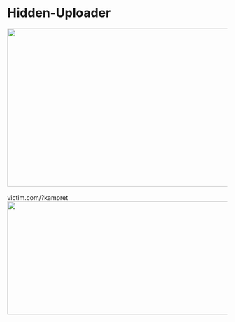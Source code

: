 # Hidden-Uploader

<a href="https://4.bp.blogspot.com/-wD-XTvvrL3g/XDB6ypV00TI/AAAAAAAAIrs/md6z5cro8NUtxEEl61qGw21Y-H0BmLgRQCLcBGAs/s1600/Screenshot_2.jpg" imageanchor="1"><img border="0" data-original-height="900" data-original-width="1600" height="360" src="https://4.bp.blogspot.com/-wD-XTvvrL3g/XDB6ypV00TI/AAAAAAAAIrs/md6z5cro8NUtxEEl61qGw21Y-H0BmLgRQCLcBGAs/s640/Screenshot_2.jpg" width="640" /></a><br />
<br />
victim.com/?kampret
<br>
<a href="https://1.bp.blogspot.com/-vlF-_EFLDQo/XDB8WSYFjtI/AAAAAAAAIr4/i_QykfDFQaYreNRV2ui-E7pUzt9l8nn2ACLcBGAs/s1600/Screenshot_3.jpg" imageanchor="1"><img border="0" data-original-height="264" data-original-width="654" height="258" src="https://1.bp.blogspot.com/-vlF-_EFLDQo/XDB8WSYFjtI/AAAAAAAAIr4/i_QykfDFQaYreNRV2ui-E7pUzt9l8nn2ACLcBGAs/s640/Screenshot_3.jpg" width="640" /></a>
